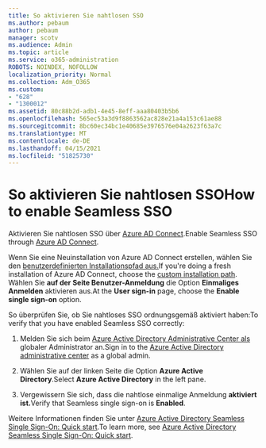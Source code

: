 ```yaml
---
title: So aktivieren Sie nahtlosen SSO
ms.author: pebaum
author: pebaum
manager: scotv
ms.audience: Admin
ms.topic: article
ms.service: o365-administration
ROBOTS: NOINDEX, NOFOLLOW
localization_priority: Normal
ms.collection: Adm_O365
ms.custom:
- "628"
- "1300012"
ms.assetid: 80c88b2d-adb1-4e45-8eff-aaa80403b5b6
ms.openlocfilehash: 565ec53a3d9f8863562ac828e21a4a153c61ae88
ms.sourcegitcommit: 8bc60ec34bc1e40685e3976576e04a2623f63a7c
ms.translationtype: MT
ms.contentlocale: de-DE
ms.lasthandoff: 04/15/2021
ms.locfileid: "51825730"
---
```

# <a name="how-to-enable-seamless-sso"></a><span data-ttu-id="2f644-102">So aktivieren Sie nahtlosen SSO</span><span class="sxs-lookup"><span data-stu-id="2f644-102">How to enable Seamless SSO</span></span>

<span data-ttu-id="2f644-103">Aktivieren Sie nahtlosen SSO über [Azure AD Connect](https://docs.microsoft.com/azure/active-directory/connect/active-directory-aadconnect).</span><span class="sxs-lookup"><span data-stu-id="2f644-103">Enable Seamless SSO through [Azure AD Connect](https://docs.microsoft.com/azure/active-directory/connect/active-directory-aadconnect).</span></span>
  
<span data-ttu-id="2f644-104">Wenn Sie eine Neuinstallation von Azure AD Connect erstellen, wählen Sie den [benutzerdefinierten Installationspfad aus.](https://docs.microsoft.com/azure/active-directory/connect/active-directory-aadconnect-get-started-custom)</span><span class="sxs-lookup"><span data-stu-id="2f644-104">If you're doing a fresh installation of Azure AD Connect, choose the [custom installation path](https://docs.microsoft.com/azure/active-directory/connect/active-directory-aadconnect-get-started-custom).</span></span> <span data-ttu-id="2f644-105">Wählen Sie **auf der Seite Benutzer-Anmeldung** die Option **Einmaliges Anmelden** aktivieren aus.</span><span class="sxs-lookup"><span data-stu-id="2f644-105">At the **User sign-in** page, choose the **Enable single sign-on** option.</span></span>
  
<span data-ttu-id="2f644-106">So überprüfen Sie, ob Sie nahtloses SSO ordnungsgemäß aktiviert haben:</span><span class="sxs-lookup"><span data-stu-id="2f644-106">To verify that you have enabled Seamless SSO correctly:</span></span>
  
1. <span data-ttu-id="2f644-107">Melden Sie sich beim [Azure Active Directory Administrative Center als](https://aad.portal.azure.com) globaler Administrator an.</span><span class="sxs-lookup"><span data-stu-id="2f644-107">Sign in to the [Azure Active Directory administrative center](https://aad.portal.azure.com) as a global admin.</span></span>

2. <span data-ttu-id="2f644-108">Wählen Sie auf der linken Seite die Option **Azure Active Directory**.</span><span class="sxs-lookup"><span data-stu-id="2f644-108">Select **Azure Active Directory** in the left pane.</span></span>

3. <span data-ttu-id="2f644-109">Vergewissern Sie sich, dass die nahtlose einmalige Anmeldung **aktiviert ist.**</span><span class="sxs-lookup"><span data-stu-id="2f644-109">Verify that Seamless single sign-on is **Enabled**.</span></span>

<span data-ttu-id="2f644-110">Weitere Informationen finden Sie unter [Azure Active Directory Seamless Single Sign-On: Quick start](https://docs.microsoft.com/azure/active-directory/connect/active-directory-aadconnect-sso-quick-start).</span><span class="sxs-lookup"><span data-stu-id="2f644-110">To learn more, see [Azure Active Directory Seamless Single Sign-On: Quick start](https://docs.microsoft.com/azure/active-directory/connect/active-directory-aadconnect-sso-quick-start).</span></span>
  